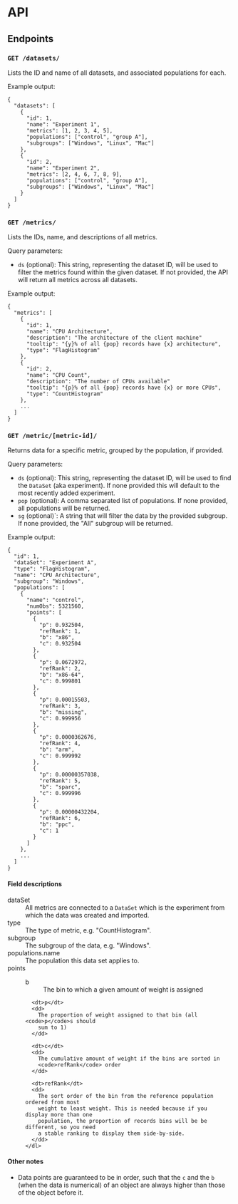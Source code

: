 # API

## Endpoints


### `GET /datasets/`

Lists the ID and name of all datasets, and associated populations for each.

Example output:

```
{
  "datasets": [
    {
      "id": 1,
      "name": "Experiment 1",
      "metrics": [1, 2, 3, 4, 5],
      "populations": ["control", "group A"],
      "subgroups": ["Windows", "Linux", "Mac"]
    },
    {
      "id": 2,
      "name": "Experiment 2",
      "metrics": [2, 4, 6, 7, 8, 9],
      "populations": ["control", "group A"],
      "subgroups": ["Windows", "Linux", "Mac"]
    }
  ]
}
```


### `GET /metrics/`

Lists the IDs, name, and descriptions of all metrics.

Query parameters:

* `ds` (optional): This string, representing the dataset ID, will be used to
  filter the metrics found within the given dataset. If not provided, the API
  will return all metrics across all datasets.

Example output:

```
{
  "metrics": [
    {
      "id": 1,
      "name": "CPU Architecture",
      "description": "The architecture of the client machine"
      "tooltip": "{y}% of all {pop} records have {x} architecture",
      "type": "FlagHistogram"
    },
    {
      "id": 2,
      "name": "CPU Count",
      "description": "The number of CPUs available"
      "tooltip": "{p}% of all {pop} records have {x} or more CPUs",
      "type": "CountHistogram"
    },
    ...
  ]
}
```


### `GET /metric/[metric-id]/`

Returns data for a specific metric, grouped by the population, if provided.

Query parameters:

* `ds` (optional): This string, representing the dataset ID, will be used to
  find the `DataSet` (aka experiment). If none provided this will default to
  the most recently added experiment.
* `pop` (optional): A comma separated list of populations. If none provided,
  all populations will be returned.
* `sg` (optional)`: A string that will filter the data by the provided
  subgroup.  If none provided, the "All" subgroup will be returned.

Example output:

```
{
  "id": 1,
  "dataSet": "Experiment A",
  "type": "FlagHistogram",
  "name": "CPU Architecture",
  "subgroup": "Windows",
  "populations": [
    {
      "name": "control",
      "numObs": 5321560,
      "points": [
        {
          "p": 0.932504,
          "refRank": 1,
          "b": "x86",
          "c": 0.932504
        },
        {
          "p": 0.0672972,
          "refRank": 2,
          "b": "x86-64",
          "c": 0.999801
        },
        {
          "p": 0.00015503,
          "refRank": 3,
          "b": "missing",
          "c": 0.999956
        },
        {
          "p": 0.0000362676,
          "refRank": 4,
          "b": "arm",
          "c": 0.999992
        },
        {
          "p": 0.00000357038,
          "refRank": 5,
          "b": "sparc",
          "c": 0.999996
        },
        {
          "p": 0.00000432204,
          "refRank": 6,
          "b": "ppc",
          "c": 1
        }
      ]
    },
    ...
  ]
}
```

#### Field descriptions

<dl>
  <dt>dataSet</dt>
  <dd>
    All metrics are connected to a <code>DataSet</code> which is the experiment
    from which the data was created and imported.
  </dd>

  <dt>type</dt>
  <dd>
    The type of metric, e.g. "CountHistogram".
  </dd>

  <dt>subgroup</dt>
  <dd>
    The subgroup of the data, e.g. "Windows".
  </dd>

  <dt>populations.name</dt>
  <dd>
    The population this data set applies to.
  </dd>

  <dt>points</dt>
  <dd>
    <dl>
      <dt>b</dt>
      <dd>
        The bin to which a given amount of weight is assigned
      </dd>

      <dt>p</dt>
      <dd>
        The proportion of weight assigned to that bin (all <code>p</code>s should
        sum to 1)
      </dd>

      <dt>c</dt>
      <dd>
        The cumulative amount of weight if the bins are sorted in
        <code>refRank</code> order
      </dd>

      <dt>refRank</dt>
      <dd>
        The sort order of the bin from the reference population ordered from most
        weight to least weight. This is needed because if you display more than one
        population, the proportion of records bins will be be different, so you need
        a stable ranking to display them side-by-side.
      </dd>
    </dl>
  </dd>
</dl>

#### Other notes

* Data points are guaranteed to be in order, such that the `c` and the `b` (when
  the data is numerical) of an object are always higher than those of the object
  before it.
